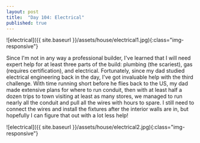 ```yaml
---
layout: post
title:  "Day 104: Electrical"
published: true
---
```


![electrical]({{ site.baseurl }}/assets/house/electrical1.jpg){:class="img-responsive"}


Since I'm not in any way a professional builder, I've learned that I will need expert help for at least three parts of the build: plumbing (the scariest), gas (requires certification), and electrical. Fortunately, since my dad studied electrical engineering back in the day, I've got invaluable help with the third challenge. With time running short before he flies back to the US, my dad made extensive plans for where to run conduit, then with at least half a dozen trips to town visiting at least as many stores, we managed to run nearly all the conduit and pull all the wires with hours to spare. I still need to connect the wires and install the fixtures after the interior walls are in, but hopefully I can figure that out with a lot less help!

![electrical]({{ site.baseurl }}/assets/house/electrical2.jpg){:class="img-responsive"}
